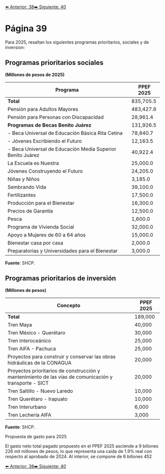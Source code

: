 [⬅️ Anterior: 38](./38.md)[➡️ Siguiente: 40](./40.md)

# Página 39

Para 2025, resaltan los siguientes programas prioritarios, sociales y de inversion:

## Programas prioritarios sociales  
**(Millones de pesos de 2025)**

| Programa                                                 | PPEF 2025  |
|----------------------------------------------------------|------------|
| **Total**                                                | 835,705.5  |
| Pensión para Adultos Mayores                             | 483,427.6  |
| Pensión para Personas con Discapacidad                   | 28,961.4   |
| **Programas de Becas Benito Juárez**                     | 131,926.5  |
| - Beca Universal de Educación Básica Rita Cetina         | 78,840.7   |
| - Jóvenes Escribiendo el Futuro                          | 12,163.5   |
| - Beca Universal de Educación Media Superior Benito Juárez| 40,922.4   |
| La Escuela es Nuestra                                    | 25,000.0   |
| Jóvenes Construyendo el Futuro                           | 24,205.0   |
| Niñas y Niños                                            | 3,185.0    |
| Sembrando Vida                                           | 39,100.0   |
| Fertilizantes                                            | 17,500.0   |
| Producción para el Bienestar                             | 16,300.0   |
| Precios de Garantía                                      | 12,500.0   |
| Pesca                                                   | 1,600.0    |
| Programa de Vivienda Social                              | 32,000.0   |
| Apoyo a Mujeres de 60 a 64 años                          | 15,000.0   |
| Bienestar casa por casa                                  | 2,000.0    |
| Preparatorias y Universidades para el Bienestar          | 3,000.0    |

**Fuente**: SHCP.

## Programas prioritarios de inversión  
**(Millones de pesos)**

| Concepto                                                                               | PPEF 2025 |
|---------------------------------------------------------------------------------------|-----------|
| **Total**                                                                             | 189,000   |
| Tren Maya                                                                             | 40,000    |
| Tren México - Querétaro                                                               | 30,000    |
| Tren Interoceánico                                                                    | 25,000    |
| Tren AIFA - Pachuca                                                                   | 25,000    |
| Proyectos para construir y conservar las obras hidráulicas de la CONAGUA             | 20,000    |
| Proyectos prioritarios de construcción y mantenimiento de las vías de comunicación y transporte - SICT | 20,000    |
| Tren Saltillo - Nuevo Laredo                                                          | 10,000    |
| Tren Querétaro - Irapuato                                                             | 10,000    |
| Tren Interurbano                                                                      | 6,000     |
| Tren Lechería AIFA                                                                    | 3,000     |

**Fuente**: SHCP.


Propuesta de gasto para 2025

El gasto neto total pagado propuesto en el PPEF 2025 asciende a 9 billones 226 mil millones de pesos, lo que
representa una caida de 1.9% real con respecto al aprobado de 2024. Al interior, se compone de 6 billones 452


[⬅️ Anterior: 38](./38.md)[➡️ Siguiente: 40](./40.md)